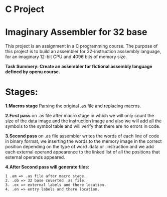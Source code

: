 # C Project
# Imaginary Assembler for 32 base 
This project is an assignment in a C programming course.
The purpose of this project is to build an assembler for 32-instruction asssembly language, for an imaginary 12-bit CPU and 4096 bits of memory size.

**Task Summery: Create an assembler for fictional assembly language defined by openu course.**

# Stages:
**1.Macros stage** Parsing the original .as file and replacing macros.

**2.First pass** on .as file after macro stage in which we will only count the size of the data image and the instruction image and also we will add all the symbols to the symbol table and will verify that there are no errors in code.

**3.Second pass** on .as file assembler writes the words of each line of code in binary format, we inserting the words to the memory image in the correct position depending on the type of word .data or .instruction and we add each external operand appearence to the linked list of all the positions that external operands appeared.

**4.After Second pass will generate files:**

    1 .am => .as file after macro stage.
    2. .ob => 32 base coverted .as file.
    3. .ex => external labels and there location.
    4. .en => entry labels and there location.
